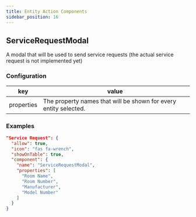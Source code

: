 ```yaml
---
title: Entity Action Components
sidebar_position: 16
---
```


## ServiceRequestModal

A modal that will be used to send service requests (the actual service request is not implemented yet)

### Configuration

|key|value|
|---|---|
|properties|The property names that will be shown for every entity selected.|


### Examples

```json
"Service Request": {
  "allow": true,
  "icon": "fas fa-wrench",
  "showOnTable": true,
  "component": {
    "name": "ServiceRequestModal",
    "properties": [
      "Room Name",
      "Room Number",
      "Manufacturer",
      "Model Number"
    ]
  }
}
```
